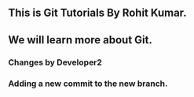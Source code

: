 ## This is Git Tutorials By Rohit Kumar.
## We will learn more about Git.

### Changes by Developer2

### Adding a new commit to the new branch.